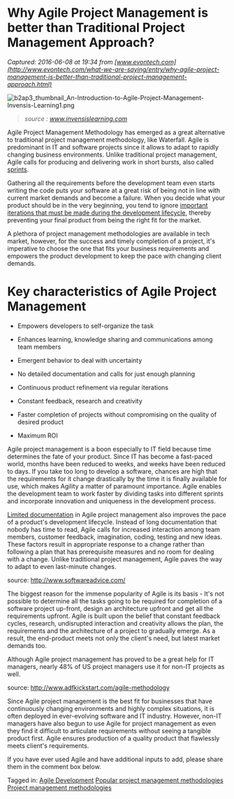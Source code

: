 # Why Agile Project Management is better than Traditional Project Management Approach?

_Captured: 2016-06-08 at 19:34 from [www.evontech.com](http://www.evontech.com/what-we-are-saying/entry/why-agile-project-management-is-better-than-traditional-project-management-approach.html)_

![b2ap3_thumbnail_An-Introduction-to-Agile-Project-Management-Invensis-Learning1.png](http://www.evontech.com/images/easyblog_images/41390/b2ap3_thumbnail_An-Introduction-to-Agile-Project-Management-Invensis-Learning1.png)

> _source : www.invensislearning.com_

Agile Project Management Methodology has emerged as a great alternative to traditional project management methodology, like Waterfall. Agile is predominant in IT and software projects since it allows to adapt to rapidly changing business environments. Unlike traditional project management, Agile calls for producing and delivering work in short bursts, also called [sprints](http://www.allaboutagile.com/how-to-implement-scrum-in-10-easy-steps-step-3-sprint-planning-requirements/).

Gathering all the requirements before the development team even starts writing the code puts your software at a great risk of being not in line with current market demands and become a failure. When you decide what your product should be in the very beginning, you tend to ignore [important iterations that must be made during the development lifecycle](http://searchsoftwarequality.techtarget.com/definition/iterative-development), thereby preventing your final product from being the right fit for the market.

A plethora of project management methodologies are available in tech market, however, for the success and timely completion of a project, it's imperative to choose the one that fits your business requirements and empowers the product development to keep the pace with changing client demands.

# Key characteristics of Agile Project Management

  * Empowers developers to self-organize the task

  * Enhances learning, knowledge sharing and communications among team members 

  * Emergent behavior to deal with uncertainty 

  * No detailed documentation and calls for just enough planning 

  * Continuous product refinement via regular iterations 

  * Constant feedback, research and creativity 

  * Faster completion of projects without compromising on the quality of desired product 

  * Maximum ROI 

Agile project management is a boon especially to IT field because time determines the fate of your product. Since IT has become a fast-paced world, months have been reduced to weeks, and weeks have been reduced to days. If you take too long to develop a software, chances are high that the requirements for it change drastically by the time it is finally available for use, which makes Agility a matter of paramount importance. Agile enables the development team to work faster by dividing tasks into different sprints and incorporate innovation and uniqueness in the development process.

[Limited documentation](http://www.infoq.com/news/2014/01/documentation-agile-how-much) in Agile project management also improves the pace of a product's development lifecycle. Instead of long documentation that nobody has time to read, Agile calls for increased interaction among team members, customer feedback, imagination, coding, testing and new ideas. These factors result in appropriate response to a change rather than following a plan that has prerequisite measures and no room for dealing with a change. Unlike traditional project management, Agile paves the way to adapt to even last-minute changes.

source: http://www.softwareadvice.com/

The biggest reason for the immense popularity of Agile is its basis - It's not possible to determine all the tasks going to be required for completion of a software project up-front, design an architecture upfront and get all the requirements upfront. Agile is built upon the belief that constant feedback cycles, research, undisrupted interaction and creativity allows the plan, the requirements and the architecture of a project to gradually emerge. As a result, the end-product meets not only the client's need, but latest market demands too.

Although Agile project management has proved to be a great help for IT managers, nearly 48% of US project managers use it for non-IT projects as well.

source: http://www.adfkickstart.com/agile-methodology

Since Agile project management is the best fit for businesses that have continuously changing environments and highly complex situations, it is often deployed in ever-evolving software and IT industry. However, non-IT managers have also begun to use Agile for project management as even they find it difficult to articulate requirements without seeing a tangible product first. Agile ensures production of a quality product that flawlessly meets client's requirements.

If you have ever used Agile and have additional inputs to add, please share them in the comment box below.

Tagged in: [Agile Development](http://www.evontech.com/what-we-are-saying/tags/tag/agile-development.html) [Popular project management methodologies](http://www.evontech.com/what-we-are-saying/tags/tag/popular-project-management-methodologies.html) [Project management methodologies](http://www.evontech.com/what-we-are-saying/tags/tag/project-management-methodologies.html)
